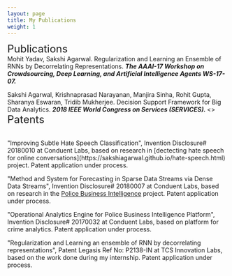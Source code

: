 ```yaml
---
layout: page
title: My Publications
weight: 1
---
```


<font size="+2">
Publications
</font>

<br>
Mohit Yadav, Sakshi Agarwal. Regularization and Learning an Ensemble of RNNs by Decorrelating Representations.<i> <strong> The AAAI-17 Workshop on Crowdsourcing, Deep Learning, and Artificial Intelligence Agents WS-17-07.</strong></i>

Sakshi Agarwal, Krishnaprasad Narayanan, Manjira Sinha, Rohit Gupta, Sharanya Eswaran, Tridib Mukherjee. Decision Support Framework for Big Data Analytics. <i> <strong>2018 IEEE World Congress on Services (SERVICES). </strong></i>
<>
<br>
<font size="+2">
Patents
</font>

<br>
"Improving Subtle Hate Speech Classification", Invention Disclosure# 20180010 at Conduent Labs, based on research in [dectecting hate speech for online conversations](https://sakshiagarwal.github.io/hate-speech.html) project. Patent application under process.

"Method and System for Forecasting in Sparse Data Streams via Dense Data Streams", Invention Disclosure# 20180007 at Conduent Labs, based on research in the [Police Business Intelligence](https://sakshiagarwal.github.io/pbi.html) project. Patent application under process.

"Operational Analytics Engine for Police Business Intelligence Platform", Invention Disclosure# 20170032 at Conduent Labs, based on platform for crime analytics. Patent application under process.

"Regularization and Learning an ensemble of RNN by decorrelating representations", Patent Legasis Ref No: P2138-IN at TCS Innovation Labs, based on the work done during my internship. Patent application under process.
